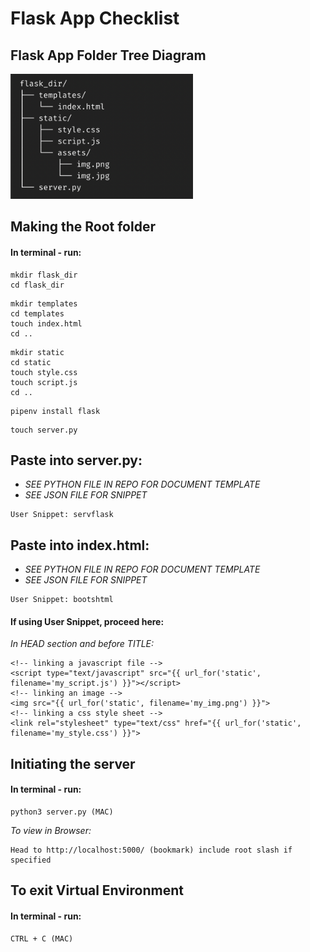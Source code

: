 # Flask App Checklist
## Flask App Folder Tree Diagram
<img src="flask-folder-tree.png" alt="Flask Folder Tree Diagram" height=200px>

## Making the Root folder
#### In terminal - run:

```
mkdir flask_dir
cd flask_dir
```

```
mkdir templates
cd templates
touch index.html
cd ..
```

```
mkdir static
cd static
touch style.css
touch script.js
cd ..
```

```
pipenv install flask
```

```
touch server.py
```

## Paste into server.py:
- <em> SEE PYTHON FILE IN REPO FOR DOCUMENT TEMPLATE </em>
- <em> SEE JSON FILE FOR SNIPPET </em>
```
User Snippet: servflask
```

## Paste into index.html:
- <em> SEE PYTHON FILE IN REPO FOR DOCUMENT TEMPLATE </em>
- <em> SEE JSON FILE FOR SNIPPET </em>
```
User Snippet: bootshtml
```
#### If using User Snippet, proceed here:
<em>In HEAD section and before TITLE:</em>

```
<!-- linking a javascript file -->
<script type="text/javascript" src="{{ url_for('static', filename='my_script.js') }}"></script>
<!-- linking an image -->
<img src="{{ url_for('static', filename='my_img.png') }}">
<!-- linking a css style sheet -->
<link rel="stylesheet" type="text/css" href="{{ url_for('static', filename='my_style.css') }}">
```

## Initiating the server
#### In terminal - run:
```
python3 server.py (MAC)
```

<em>To view in Browser:</em>
```
Head to http://localhost:5000/ (bookmark) include root slash if specified
```
## To exit Virtual Environment
#### In terminal - run:
```
CTRL + C (MAC)
```
